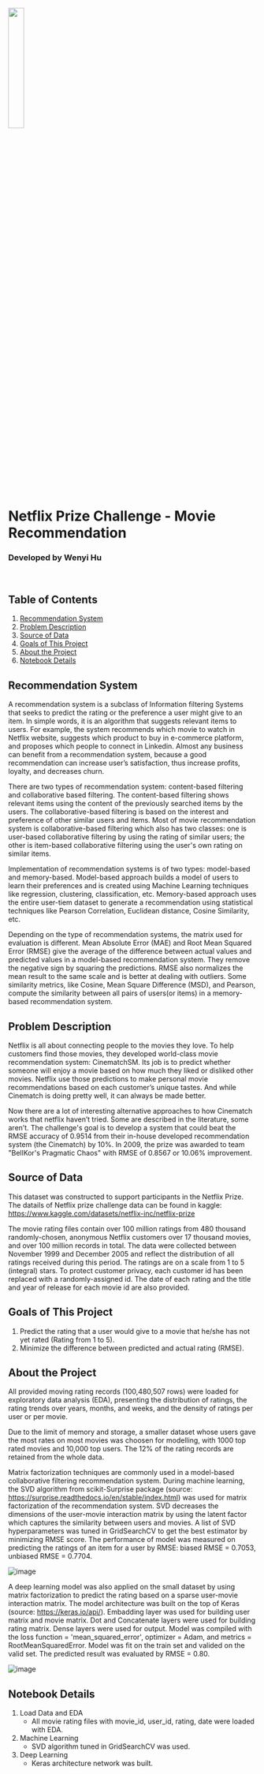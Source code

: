 <br>
<img src="https://cdn.slidesharecdn.com/ss_thumbnails/netflixprize-170320014819-thumbnail-4.jpg?cb=1489978383" width='25%'>
<h1> Netflix Prize Challenge - Movie Recommendation </h1>
<h3> Developed by Wenyi Hu </h3>
<br>

## Table of Contents
1. [Recommendation System](#Recommendation-System)
2. [Problem Description](#Problem-Description)
3. [Source of Data](#Source-of-Data)
4. [Goals of This Project](#Goals-of-This-Project)
5. [About the Project](#About-the-Project)
6. [Notebook Details](#Notebook-Details)

## Recommendation System
A recommendation system is a subclass of Information filtering Systems that seeks to predict the rating or the preference a user might give to an item. In simple words, it is an algorithm that suggests relevant items to users. For example, the system recommends which movie to watch in Netflix website, suggests which product to buy in e-commerce platform, and proposes which people to connect in Linkedin. Almost any business can benefit from a recommendation system, because a good recommendation can increase user’s satisfaction, thus increase profits, loyalty, and decreases churn.

There are two types of recommendation system: content-based filtering and collaborative based filtering. The content-based filtering shows relevant items using the content of the previously searched items by the users. The collaborative-based filtering is based on the interest and preference of other similar users and items. Most of movie recommendation system is collaborative-based filtering which also has two classes: one is user-based collaborative filtering by using the rating of similar users; the other is item-based collaborative filtering using the user's own rating on similar items. 

Implementation of recommendation systems is of two types: model-based and memory-based. Model-based approach builds a model of users to learn their preferences and is created using Machine Learning techniques like regression, clustering, classification, etc. Memory-based approach uses the entire user-tiem dataset to generate a recommendation using statistical techniques like Pearson Correlation, Euclidean distance, Cosine Similarity, etc.

Depending on the type of recommendation systems, the matrix used for evaluation is different. Mean Absolute Error (MAE) and Root Mean Squared Error (RMSE) give the average of the difference between actual values and predicted values in a model-based recommendation system. They remove the negative sign by squaring the predictions. RMSE also normalizes the mean result to the same scale and is better at dealing with outliers. Some similarity metrics, like Cosine, Mean Square Difference (MSD), and Pearson, compute the similarity between all pairs of users(or items) in a memory-based recommendation system.

## Problem Description
Netflix is all about connecting people to the movies they love. To help customers find those movies, they developed world-class movie recommendation system: CinematchSM. Its job is to predict whether someone will enjoy a movie based on how much they liked or disliked other movies. Netflix use those predictions to make personal movie recommendations based on each customer’s unique tastes. And while Cinematch is doing pretty well, it can always be made better.

Now there are a lot of interesting alternative approaches to how Cinematch works that netflix haven’t tried. Some are described in the literature, some aren’t. The challenge's goal is to develop a system that could beat the RMSE accuracy of 0.9514 from their in-house developed recommendation system (the Cinematch) by 10%. In 2009, the prize was awarded to team "BellKor's Pragmatic Chaos" with RMSE of 0.8567 or 10.06% improvement. 

## Source of Data
This dataset was constructed to support participants in the Netflix Prize. The datails of Netflix prize challenge data can be found in kaggle: https://www.kaggle.com/datasets/netflix-inc/netflix-prize

The movie rating files contain over 100 million ratings from 480 thousand randomly-chosen, anonymous Netflix customers over 17 thousand movies, and over 100 million records in total. The data were collected between November 1999 and December 2005 and reflect the distribution of all ratings received during this period. The ratings are on a scale from 1 to 5 (integral) stars. To protect customer privacy, each customer id has been replaced with a randomly-assigned id. The date of each rating and the title and year of release for each movie id are also provided.

## Goals of This Project
1. Predict the rating that a user would give to a movie that he/she has not yet rated (Rating from 1 to 5).
2. Minimize the difference between predicted and actual rating (RMSE).

## About the Project
All provided moving rating records (100,480,507 rows) were loaded for exploratory data analysis (EDA), presenting the distribution of ratings, the rating trends over years, months, and weeks, and the density of ratings per user or per movie. 

Due to the limit of memory and storage, a smaller dataset whose users gave the most rates on most movies was choosen for modelling, with 1000 top rated movies and 10,000 top users. The 12% of the rating records are retained from the whole data. 

Matrix factorization techniques are commonly used in a model-based collaborative filtering recommendation system. During machine learning, the SVD algorithm from scikit-Surprise package (source: https://surprise.readthedocs.io/en/stable/index.html) was used for matrix factorization of the recommendation system. SVD decreases the dimensions of the user-movie interaction matrix by using the latent factor which captures the similarity between users and movies. A list of SVD hyperparameters was tuned in GridSearchCV to get the best estimator by minimizing RMSE score. The performance of model was measured on predicting the ratings of an item for a user by RMSE: biased RMSE = 0.7053, unbiased RMSE = 0.7704.

![image](https://user-images.githubusercontent.com/112957640/192361276-5cf8a5c1-a935-45db-a5c3-c3f84bcc9452.png)

A deep learning model was also applied on the small dataset by using matrix factorization to predict the rating based on a sparse user-movie interaction matrix. The model architecture was built on the top of Keras (source: https://keras.io/api/). Embadding layer was used for building user matrix and movie matrix. Dot and Concatenate layers were used for building rating matrix. Dense layers were used for output. Model was compiled with the loss function = 'mean_squared_error', optimizer = Adam, and metrics = RootMeanSquaredError. Model was fit on the train set and valided on the valid set. The predicted result was evaluated by RMSE = 0.80.

![image](https://user-images.githubusercontent.com/112957640/191597383-37f61234-0ed2-4af8-9128-9616fe1b59fb.png)

## Notebook Details
1. Load Data and EDA
    - All movie rating files with movie_id, user_id, rating, date were loaded with EDA.
2. Machine Learning
    - SVD algorithm tuned in GridSearchCV was used.
3. Deep Learning
    - Keras architecture network was built.

